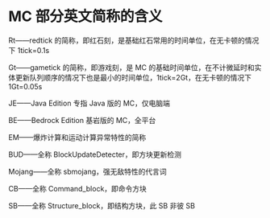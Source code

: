 <!-- community/creation/1 -->
# MC 部分英文简称的含义

Rt——redtick 的简称，即红石刻，是基础红石常用的时间单位，在无卡顿的情况下 1tick=0.1s

Gt——gametick 的简称，即游戏刻，是 MC 的基础时间单位，在不计微延时和实体更新队列顺序的情况下也是最小的时间单位，1tick=2Gt，在无卡顿的情况下 1Gt=0.05s

JE——Java Edition 专指 Java 版的 MC，仅电脑端

BE——Bedrock Edition 基岩版的 MC，全平台

EM——爆炸计算和运动计算异常特性的简称

BUD——全称 BlockUpdateDetecter，即方块更新检测

Mojang——全称 sbmojang，强无敌特性的代言词

CB——全称 Command_block，即命令方块

SB——全称 Structure_block，即结构方块，此 SB 非彼 SB
